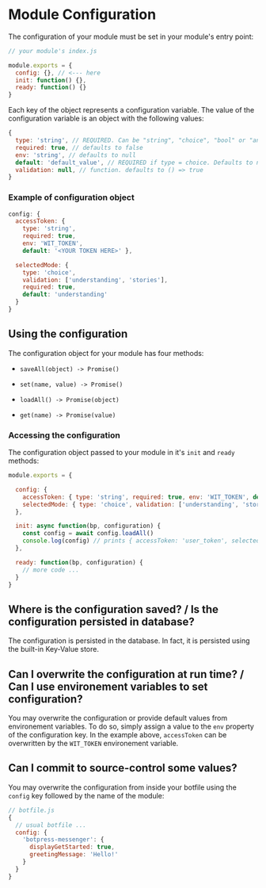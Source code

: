 # Module Configuration

The configuration of your module must be set in your module's entry point:

```js
// your module's index.js

module.exports = {
  config: {}, // <--- here
  init: function() {},
  ready: function() {}
}
```

Each key of the object represents a configuration variable. The value of the configuration variable is an object with the following values:

```js
{
  type: 'string', // REQUIRED. Can be "string", "choice", "bool" or "any"
  required: true, // defaults to false
  env: 'string', // defaults to null
  default: 'default_value', // REQUIRED if type = choice. Defaults to null, '', false (depending on the type)
  validation: null, // function. defaults to () => true
}
```

### Example of configuration object

```js
config: {
  accessToken: {
    type: 'string',
    required: true,
    env: 'WIT_TOKEN',
    default: '<YOUR TOKEN HERE>' },

  selectedMode: {
    type: 'choice',
    validation: ['understanding', 'stories'],
    required: true,
    default: 'understanding'
  }
}
```

## Using the configuration

The configuration object for your module has four methods:

- `saveAll(object) -> Promise()`
- `set(name, value) -> Promise()`

- `loadAll() -> Promise(object)`
- `get(name) -> Promise(value)`

### Accessing the configuration

The configuration object passed to your module in it's `init` and `ready` methods:

```js
module.exports = {

  config: {
    accessToken: { type: 'string', required: true, env: 'WIT_TOKEN', default: '<YOUR TOKEN HERE>' },
    selectedMode: { type: 'choice', validation: ['understanding', 'stories'], default: 'understanding' }
  },

  init: async function(bp, configuration) {
    const config = await config.loadAll()
    console.log(config) // prints { accessToken: 'user_token', selectedMode: 'understanding' }
  },

  ready: function(bp, configuration) {
    // more code ...
  }
}
```

## Where is the configuration saved? / Is the configuration persisted in database?

The configuration is persisted in the database. In fact, it is persisted using the built-in Key-Value store.

## Can I overwrite the configuration at run time? / Can I use environement variables to set configuration?

You may overwrite the configuration or provide default values from environement variables. To do so, simply assign a value to the `env` property of the configuration key. In the example above, `accessToken` can be overwritten by the `WIT_TOKEN` environement variable.

## Can I commit to source-control some values?

You may overwrite the configuration from inside your botfile using the `config` key followed by the name of the module:

```js
// botfile.js
{
  // usual botfile ...
  config: {
    'botpress-messenger': {
      displayGetStarted: true,
      greetingMessage: 'Hello!'
    }
  }
}
```
